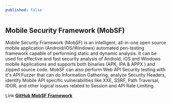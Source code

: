 ```yaml
---
published: false
---
```

## Mobile Security Framework (MobSF)

Mobile Security Framework (MobSF) is an intelligent, all-in-one open source mobile application (Android/iOS/Windows) automated pen-testing framework capable of performing static and dynamic analysis. It can be used for effective and fast security analysis of Android, iOS and Windows mobile Applications and supports both binaries (APK, IPA & APPX ) and zipped source code. MobSF can also perform Web API Security testing with it's API Fuzzer that can do Information Gathering, analyze Security Headers, identify Mobile API specific vulnerabilities like XXE, SSRF, Path Traversal, IDOR, and other logical issues related to Session and API Rate Limiting.

Link [**GitHub MobSF Framework**](https://github.com/MobSF/Mobile-Security-Framework-MobSF)